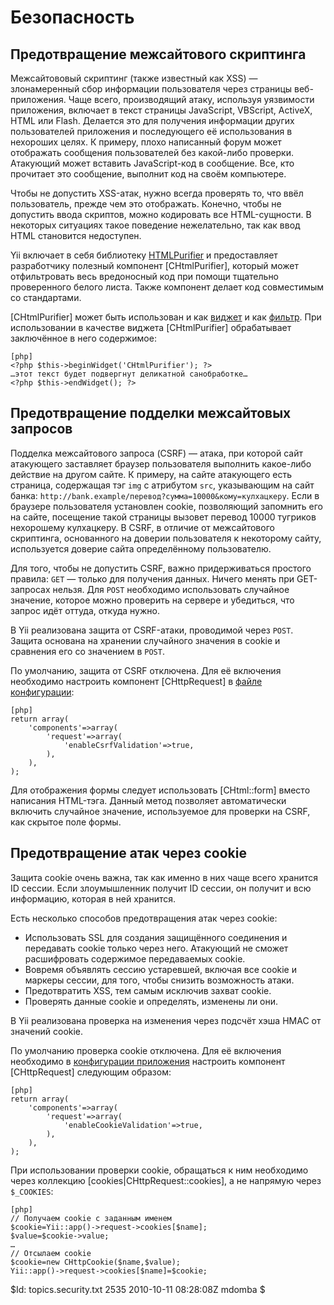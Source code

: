 Безопасность
============

Предотвращение межсайтового скриптинга
--------------------------------------
Межсайтововый скриптинг (также известный как XSS) — злонамеренный сбор информации
пользователя через страницы веб-приложения. Чаще всего, производящий атаку, используя
уязвимости приложения, включает в текст страницы JavaScript, VBScript, ActiveX,
HTML или Flash. Делается это для получения информации других пользователей приложения
и последующего её использования в нехороших целях. К примеру, плохо написанный форум
может отображать сообщения пользователей без какой-либо проверки. Атакующий может
вставить JavaScript-код в сообщение. Все, кто прочитает это сообщение, выполнит
код на своём компьютере.

Чтобы не допустить XSS-атак, нужно всегда проверять то, что ввёл пользователь,
прежде чем это отображать. Конечно, чтобы не допустить ввода скриптов, можно
кодировать все HTML-сущности. В некоторых ситуациях такое поведение нежелательно,
так как ввод HTML становится недоступен.

Yii включает в себя библиотеку [HTMLPurifier](http://htmlpurifier.org/)
и предоставляет разработчику полезный компонент [CHtmlPurifier], который
может отфильтровать весь вредоносный код при помощи тщательно проверенного
белого листа. Также компонент делает код совместимым со стандартами.

[CHtmlPurifier] может быть использован и как [виджет](/doc/guide/basics.view#widget)
и как [фильтр](/doc/guide/basics.controller#filter). При использовании в качестве
виджета [CHtmlPurifier] обрабатывает заключённое в него содержимое:

~~~
[php]
<?php $this->beginWidget('CHtmlPurifier'); ?>
…этот текст будет подвергнут деликатной санобработке…
<?php $this->endWidget(); ?>
~~~


Предотвращение подделки межсайтовых запросов
--------------------------------------------

Подделка межсайтового запроса (CSRF) — атака, при которой сайт атакующего
заставляет браузер пользователя выполнить какое-либо действие на другом сайте.
К примеру, на сайте атакующего есть страница, содержащая тэг `img` с атрибутом `src`,
указывающим на сайт банка: `http://bank.example/перевод?сумма=10000&кому=кулхацкеру`.
Если в браузере пользователя установлен cookie, позволяющий запомнить
его на сайте, посещение такой страницы вызовет перевод 10000 тугриков нехорошему
кулхацкеру. В CSRF, в отличие от межсайтового скриптинга, основанного на доверии
пользователя к некоторому сайту, используется доверие сайта определённому пользователю.

Для того, чтобы не допустить CSRF, важно придерживаться простого правила:
`GET` — только для получения данных. Ничего менять при GET-запросах нельзя.
Для `POST` необходимо использовать случайное значение, которое можно проверить
на сервере и убедиться, что запрос идёт оттуда, откуда нужно.

В Yii реализована защита от CSRF-атаки, проводимой через `POST`. Защита основана
на хранении случайного значения в cookie и сравнения его со значением в `POST`.

По умолчанию, защита от CSRF отключена. Для её включения необходимо настроить
компонент [CHttpRequest] в
[файле конфигурации](/doc/guide/basics.application#application-configuration):

~~~
[php]
return array(
	'components'=>array(
		'request'=>array(
			'enableCsrfValidation'=>true,
		),
	),
);
~~~

Для отображения формы следует использовать [CHtml::form] вместо написания HTML-тэга.
Данный метод позволяет автоматически включить случайное значение, используемое для
проверки на CSRF, как скрытое поле формы.


Предотвращение атак через cookie
--------------------------------
Защита cookie очень важна, так как именно в них чаще всего хранится ID
сессии. Если злоумышленник получит ID сессии, он получит и всю информацию, которая
в ней хранится.

Есть несколько способов предотвращения атак через cookie:

* Использовать SSL для создания защищённого соединения и передавать cookie только
  через него. Атакующий не сможет расшифровать содержимое передаваемых cookie.
* Вовремя объявлять сессию устаревшей, включая все cookie и маркеры сессии,
  для того, чтобы снизить возможность атаки.
* Предотвратить XSS, тем самым исключив захват cookie.
* Проверять данные cookie и определять, изменены ли они.

В Yii реализована проверка на изменения через подсчёт хэша HMAC от значений
cookie.

По умолчанию проверка cookie отключена. Для её включения необходимо в
[конфигурации приложения](/doc/guide/basics.application#application-configuration)
настроить компонент [CHttpRequest] следующим образом:

~~~
[php]
return array(
	'components'=>array(
		'request'=>array(
			'enableCookieValidation'=>true,
		),
	),
);
~~~

При использовании проверки cookie, обращаться к ним необходимо через коллекцию
[cookies|CHttpRequest::cookies], а не напрямую через `$_COOKIES`:

~~~
[php]
// Получаем cookie с заданным именем
$cookie=Yii::app()->request->cookies[$name];
$value=$cookie->value;
…
// Отсылаем cookie
$cookie=new CHttpCookie($name,$value);
Yii::app()->request->cookies[$name]=$cookie;
~~~


<div class="revision">$Id: topics.security.txt 2535 2010-10-11 08:28:08Z mdomba $</div>